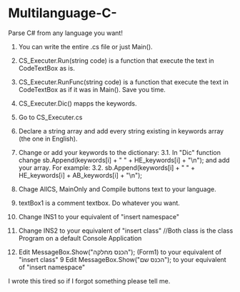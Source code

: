 # Multilanguage-C-
Parse C# from any language you want!
1. You can write the entire .cs file or just Main().
2. CS_Executer.Run(string code) is a function that execute the text in CodeTextBox as is.
3. CS_Executer.RunFunc(string code) is a function that execute the text in CodeTextBox as if it was in Main(). Save you time.
4. CS_Executer.Dic() mapps the keywords.



1. Go to CS_Executer.cs
2. Declare a string array and add every string existing in keywords array (the one in English).
3. Change or add your keywords to the dictionary:
3.1. In "Dic" function change sb.Append(keywords[i] + " " + HE_keywords[i] + "\n"); and add your array. For example:
3.2. sb.Append(keywords[i] + " " + HE_keywords[i] + AB_keywords[i] + "\n");
4. Chage AllCS, MainOnly and Compile buttons text to your language.
5. textBox1 is a comment textbox. Do whatever you want.
6. Change INS1 to your equivalent of "insert namespace"
7. Change INS2 to your equivalent of "insert class"
//Both class is the class Program on a default Console Application
8. Edit MessageBox.Show("הכנס מחלקה"); (Form1) to your equivalent of "insert class"
9 Edit MessageBox.Show("הכנס שם"); to your equivalent of "insert namespace"


I wrote this tired so if I forgot something please tell me.
